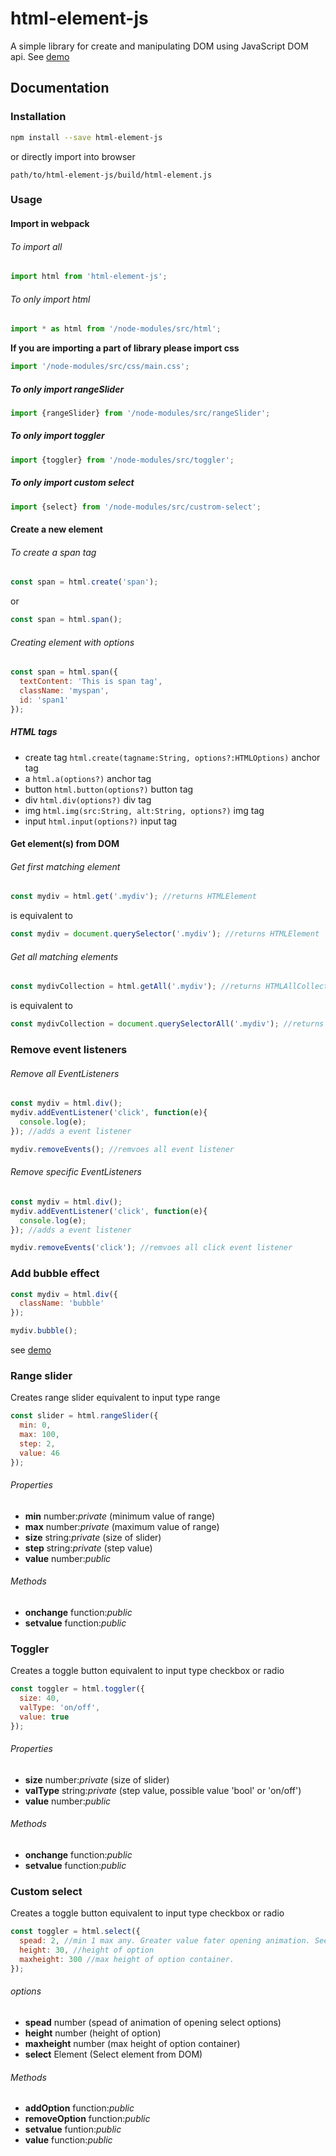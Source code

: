 # html-element-js

A simple library for create and manipulating DOM using JavaScript DOM api.
See [demo](https://deadlyjack.github.io/html-element-js/build/)

## Documentation

### Installation

```bash
npm install --save html-element-js
```

or directly import into browser

```text
path/to/html-element-js/build/html-element.js
```

### Usage

#### Import in webpack

###### To import all

```javascript
import html from 'html-element-js';
```

###### To only import html

```javascript
import * as html from '/node-modules/src/html';
```

**If you are importing a part of library please import css**

```javascript
import '/node-modules/src/css/main.css';
```

##### To only import rangeSlider

```javascript
import {rangeSlider} from '/node-modules/src/rangeSlider';
```

##### To only import toggler

```javascript
import {toggler} from '/node-modules/src/toggler';
```

##### To only import custom select

```javascript
import {select} from '/node-modules/src/custrom-select';
```

#### Create a new element

###### To create a span tag

```javascript
const span = html.create('span');
```

or

```javascript
const span = html.span();
```

###### Creating element with options

```javascript
const span = html.span({
  textContent: 'This is span tag',
  className: 'myspan',
  id: 'span1'
});
```

##### HTML tags
* create tag `html.create(tagname:String, options?:HTMLOptions)` anchor tag
* a `html.a(options?)` anchor tag
* button `html.button(options?)` button tag
* div `html.div(options?)` div tag
* img `html.img(src:String, alt:String, options?)` img tag
* input `html.input(options?)` input tag

#### Get element(s) from DOM

###### Get first matching element

```javascript
const mydiv = html.get('.mydiv'); //returns HTMLElement
```

is equivalent to 

```javascript
const mydiv = document.querySelector('.mydiv'); //returns HTMLElement
```

###### Get all matching elements

```javascript
const mydivCollection = html.getAll('.mydiv'); //returns HTMLAllCollection
```

is equivalent to

```javascript
const mydivCollection = document.querySelectorAll('.mydiv'); //returns HTMLAllCollection
```

### Remove event listeners

###### Remove all EventListeners

```javascript
const mydiv = html.div();
mydiv.addEventListener('click', function(e){
  console.log(e);
}); //adds a event listener

mydiv.removeEvents(); //remvoes all event listener
```

###### Remove specific EventListeners

```javascript
const mydiv = html.div();
mydiv.addEventListener('click', function(e){
  console.log(e);
}); //adds a event listener

mydiv.removeEvents('click'); //remvoes all click event listener
```

### Add bubble effect

```javascript
const mydiv = html.div({
  className: 'bubble'
});

mydiv.bubble();
```

see [demo](https://deadlyjack.github.io/html-element-js/#bubble)

### Range slider

Creates range slider equivalent to input type range

```javascript
const slider = html.rangeSlider({
  min: 0,
  max: 100,
  step: 2,
  value: 46
});
```

###### Properties
* **min** number:*private* (minimum value of range)
* **max** number:*private* (maximum value of range)
* **size** string:*private* (size of slider)
* **step** string:*private* (step value)
* **value** number:*public*

###### Methods
* **onchange** function:*public*
* **setvalue** function:*public*

### Toggler

Creates a toggle button equivalent to input type checkbox or radio

```javascript
const toggler = html.toggler({
  size: 40,
  valType: 'on/off',
  value: true
});
```

###### Properties
* **size** number:*private* (size of slider)
* **valType** string:*private* (step value, possible value 'bool' or 'on/off')
* **value** number:*public*

###### Methods
* **onchange** function:*public*
* **setvalue** function:*public*

### Custom select

Creates a toggle button equivalent to input type checkbox or radio

```javascript
const toggler = html.select({
  spead: 2, //min 1 max any. Greater value fater opening animation. See in demo
  height: 30, //height of option
  maxheight: 300 //max height of option container.
});
```

###### options
* **spead** number (spead of animation of opening select options)
* **height** number (height of option)
* **maxheight** number (max height of option container)
* **select** Element (Select element from DOM)

###### Methods
* **addOption** function:*public*
* **removeOption** function:*public*
* **setvalue** funtion:*public*
* **value** function:*public*